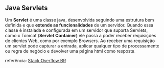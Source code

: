 ## Java Servlets

Um **Servlet** é uma classe java, desenvolvida seguindo uma estrutura bem definida e que **extende as funcionalidades** de um servidor. Quando essa classe é instalada e configurada em um servidor que suporta Servlets, como o Tomcat (**Servlet Container**) ele passa a poder receber requisições de clientes Web, como por exemplo Browsers. Ao receber uma requisição um servlet pode capturar a entrada, aplicar qualquer tipo de processamento ou regra de negócio e devolver uma página html como resposta.

referência: [Stack Overflow BR](http://pt.stackoverflow.com/questions/91620/o-que-%C3%A9-um-servlet-e-para-que-serve)
